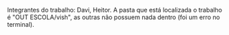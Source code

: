 Integrantes do trabalho: Davi, Heitor.
A pasta que está localizada o trabalho é "OUT ESCOLA/vish", as outras não possuem nada dentro (foi um erro no terminal).
